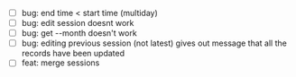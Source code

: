 - [ ] bug: end time < start time (multiday)
- [ ] bug: edit session <id> doesnt work
- [ ] bug: get --month doesn't work
- [ ] bug: editing previous session (not latest) gives out message that all the records have been updated
- [ ] feat: merge sessions

